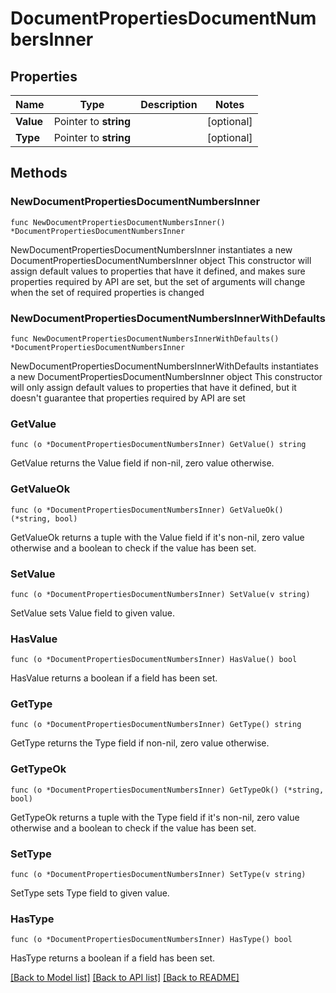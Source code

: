 # DocumentPropertiesDocumentNumbersInner

## Properties

Name | Type | Description | Notes
------------ | ------------- | ------------- | -------------
**Value** | Pointer to **string** |  | [optional] 
**Type** | Pointer to **string** |  | [optional] 

## Methods

### NewDocumentPropertiesDocumentNumbersInner

`func NewDocumentPropertiesDocumentNumbersInner() *DocumentPropertiesDocumentNumbersInner`

NewDocumentPropertiesDocumentNumbersInner instantiates a new DocumentPropertiesDocumentNumbersInner object
This constructor will assign default values to properties that have it defined,
and makes sure properties required by API are set, but the set of arguments
will change when the set of required properties is changed

### NewDocumentPropertiesDocumentNumbersInnerWithDefaults

`func NewDocumentPropertiesDocumentNumbersInnerWithDefaults() *DocumentPropertiesDocumentNumbersInner`

NewDocumentPropertiesDocumentNumbersInnerWithDefaults instantiates a new DocumentPropertiesDocumentNumbersInner object
This constructor will only assign default values to properties that have it defined,
but it doesn't guarantee that properties required by API are set

### GetValue

`func (o *DocumentPropertiesDocumentNumbersInner) GetValue() string`

GetValue returns the Value field if non-nil, zero value otherwise.

### GetValueOk

`func (o *DocumentPropertiesDocumentNumbersInner) GetValueOk() (*string, bool)`

GetValueOk returns a tuple with the Value field if it's non-nil, zero value otherwise
and a boolean to check if the value has been set.

### SetValue

`func (o *DocumentPropertiesDocumentNumbersInner) SetValue(v string)`

SetValue sets Value field to given value.

### HasValue

`func (o *DocumentPropertiesDocumentNumbersInner) HasValue() bool`

HasValue returns a boolean if a field has been set.

### GetType

`func (o *DocumentPropertiesDocumentNumbersInner) GetType() string`

GetType returns the Type field if non-nil, zero value otherwise.

### GetTypeOk

`func (o *DocumentPropertiesDocumentNumbersInner) GetTypeOk() (*string, bool)`

GetTypeOk returns a tuple with the Type field if it's non-nil, zero value otherwise
and a boolean to check if the value has been set.

### SetType

`func (o *DocumentPropertiesDocumentNumbersInner) SetType(v string)`

SetType sets Type field to given value.

### HasType

`func (o *DocumentPropertiesDocumentNumbersInner) HasType() bool`

HasType returns a boolean if a field has been set.


[[Back to Model list]](../README.md#documentation-for-models) [[Back to API list]](../README.md#documentation-for-api-endpoints) [[Back to README]](../README.md)


